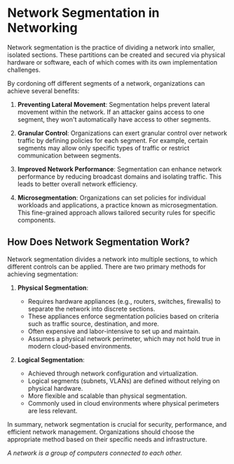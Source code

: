 # Network Segmentation in Networking

Network segmentation is the practice of dividing a network into smaller, isolated sections. These partitions can be created and secured via physical hardware or software, each of which comes with its own implementation challenges.

By cordoning off different segments of a network, organizations can achieve several benefits:

1. **Preventing Lateral Movement**: Segmentation helps prevent lateral movement within the network. If an attacker gains access to one segment, they won't automatically have access to other segments.

2. **Granular Control**: Organizations can exert granular control over network traffic by defining policies for each segment. For example, certain segments may allow only specific types of traffic or restrict communication between segments.

3. **Improved Network Performance**: Segmentation can enhance network performance by reducing broadcast domains and isolating traffic. This leads to better overall network efficiency.

4. **Microsegmentation**: Organizations can set policies for individual workloads and applications, a practice known as microsegmentation. This fine-grained approach allows tailored security rules for specific components.

## How Does Network Segmentation Work?

Network segmentation divides a network into multiple sections, to which different controls can be applied. There are two primary methods for achieving segmentation:

1. **Physical Segmentation**:
   - Requires hardware appliances (e.g., routers, switches, firewalls) to separate the network into discrete sections.
   - These appliances enforce segmentation policies based on criteria such as traffic source, destination, and more.
   - Often expensive and labor-intensive to set up and maintain.
   - Assumes a physical network perimeter, which may not hold true in modern cloud-based environments.

2. **Logical Segmentation**:
   - Achieved through network configuration and virtualization.
   - Logical segments (subnets, VLANs) are defined without relying on physical hardware.
   - More flexible and scalable than physical segmentation.
   - Commonly used in cloud environments where physical perimeters are less relevant.

In summary, network segmentation is crucial for security, performance, and efficient network management. Organizations should choose the appropriate method based on their specific needs and infrastructure.

*A network is a group of computers connected to each other.*

